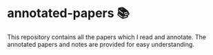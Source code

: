 # annotated-papers :books:
This repository contains all the papers which I read and annotate. The annotated papers and notes are provided for easy understanding.

